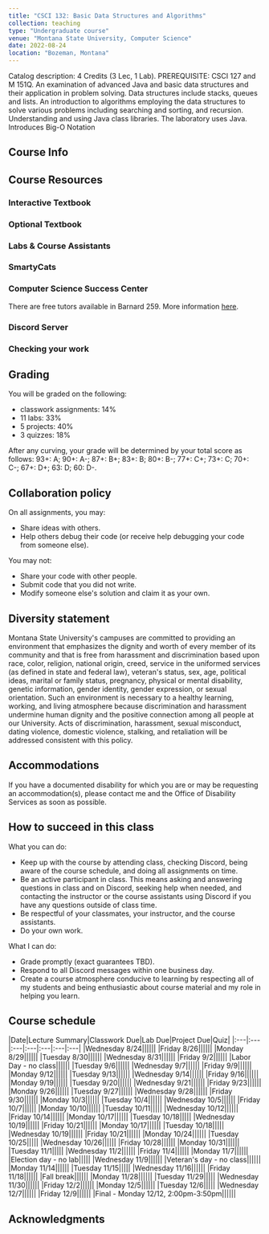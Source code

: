 ```yaml
---
title: "CSCI 132: Basic Data Structures and Algorithms"
collection: teaching
type: "Undergraduate course"
venue: "Montana State University, Computer Science"
date: 2022-08-24
location: "Bozeman, Montana"
---
```


Catalog description: 4 Credits (3 Lec, 1 Lab).
PREREQUISITE: CSCI 127 and M 151Q. An examination of advanced Java and basic
data structures and their application in problem solving. Data structures
include stacks, queues and lists. An introduction to algorithms employing the
data structures to solve various problems including searching and sorting, and
recursion. Understanding and using Java class libraries. The laboratory uses
Java. Introduces Big-O Notation

## Course Info



## Course Resources
### Interactive Textbook
### Optional Textbook

### Labs & Course Assistants

### SmartyCats

### Computer Science Success Center
There are free tutors available in Barnard 259. More information [here](https://www.cs.montana.edu/student-success-center.html).

### Discord Server

### Checking your work

## Grading

You will be graded on the following:
*  classwork assignments: 14%
* 11 labs: 33%
* 5 projects: 40%
* 3 quizzes: 18%

After any curving, your grade will be determined by your total score as follows:
93+: A; 90+: A-; 87+: B+; 83+: B; 80+: B-; 77+: C+; 73+: C; 70+: C-; 67+: D+; 63: D; 60: D-.

## Collaboration policy
On all assignments, you may:
* Share ideas with others.
* Help others debug their code (or receive help debugging your code from someone
	else).

You may not:
* Share your code with other people.
* Submit code that you did not write.
* Modify someone else's solution and claim it as your own.


## Diversity statement
Montana State University's campuses are committed to
providing an environment that emphasizes the dignity and worth of every member
of its community and that is free from harassment and discrimination based upon
race, color, religion, national origin, creed, service in the uniformed
services (as defined in state and federal law), veteran's status, sex, age,
political ideas, marital or family status, pregnancy, physical or mental
disability, genetic information, gender identity, gender expression, or sexual
orientation. Such an environment is necessary to a healthy learning, working,
and living atmosphere because discrimination and harassment undermine human
dignity and the positive connection among all people at our University. Acts of
discrimination, harassment, sexual misconduct, dating violence, domestic
violence, stalking, and retaliation will be addressed consistent with this
policy.

## Accommodations
If you have a documented disability for which
you are or may be requesting an accommodation(s), please contact
me and the Office of Disability Services as soon as possible.

## How to succeed in this class
What you can do:
* Keep up with the course by attending class,
checking Discord, being aware of the course
schedule, and doing all assignments on time.
* Be an active participant in class. This means asking and
answering questions in class and on Discord, seeking help
when needed,
and contacting the instructor or the course assistants using Discord if you have any questions outside of class
time.
* Be respectful of your classmates, your instructor, and the course assistants.
* Do your own work.

What I can do:
* Grade promptly (exact guarantees TBD).
* Respond to all Discord messages within one business day.
* Create a course atmosphere conducive to learning by respecting
all of my students and being
enthusiastic about course material and my role in helping you learn.

## Course schedule

|Date|Lecture Summary|Classwork Due|Lab Due|Project Due|Quiz|
|:---|:---|:---|:---|:---|:---|:---|
|Wednesday 8/24||||||
|Friday 8/26||||||
|Monday 8/29||||||
|Tuesday 8/30||||||
|Wednesday 8/31||||||
|Friday 9/2||||||
|Labor Day - no class||||||
|Tuesday 9/6||||||
|Wednesday 9/7||||||
|Friday 9/9||||||
|Monday 9/12||||||
|Tuesday 9/13||||||
|Wednesday 9/14||||||
|Friday 9/16||||||
|Monday 9/19||||||
|Tuesday 9/20||||||
|Wednesday 9/21||||||
|Friday 9/23||||||
|Monday 9/26||||||
|Tuesday 9/27||||||
|Wednesday 9/28||||||
|Friday 9/30||||||
|Monday 10/3||||||
|Tuesday 10/4||||||
|Wednesday 10/5||||||
|Friday 10/7||||||
|Monday 10/10||||||
|Tuesday 10/11|||||
|Wednesday 10/12||||||
|Friday 10/14||||||
|Monday 10/17||||||
|Tuesday 10/18|||||
|Wednesday 10/19||||||
|Friday 10/21||||||
|Monday 10/17||||||
|Tuesday 10/18|||||
|Wednesday 10/19||||||
|Friday 10/21||||||
|Monday 10/24||||||
|Tuesday 10/25|||||
|Wednesday 10/26||||||
|Friday 10/28||||||
|Monday 10/31||||||
|Tuesday 11/1|||||
|Wednesday 11/2||||||
|Friday 11/4||||||
|Monday 11/7||||||
|Election day - no lab|||||
|Wednesday 11/9||||||
|Veteran's day - no class||||||
|Monday 11/14||||||
|Tuesday 11/15|||||
|Wednesday 11/16||||||
|Friday 11/18||||||
|Fall break||||||
|Monday 11/28||||||
|Tuesday 11/29|||||
|Wednesday 11/30||||||
|Friday 12/2||||||
|Monday 12/5||||||
|Tuesday 12/6|||||
|Wednesday 12/7||||||
|Friday 12/9||||||
|Final - Monday 12/12, 2:00pm-3:50pm||||||



## Acknowledgments

